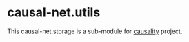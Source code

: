 # causal-net.utils 

This causal-net.storage is a sub-module for [causality](https://red-gold.github.io/causality-docs/) project.
